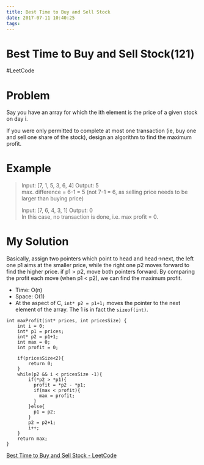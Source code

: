 ```yaml
---
title: Best Time to Buy and Sell Stock
date: 2017-07-11 10:40:25
tags:
---
```

# Best Time to Buy and Sell Stock(121)
#LeetCode
# Problem
Say you have an array for which the ith element is the price of a given stock on day i.

If you were only permitted to complete at most one transaction (ie, buy one and sell one share of the stock), design an algorithm to find the maximum profit.

# Example
> Input: [7, 1, 5, 3, 6, 4]  Output: 5  
> max. difference = 6-1 = 5 (not 7-1 = 6, as selling price needs to be larger than buying price)  
>   
> Input: [7, 6, 4, 3, 1]  Output: 0  
> In this case, no transaction is done, i.e. max profit = 0.  

# My Solution
Basically, assign two pointers which point to head and head->next, the left one p1 aims at the smaller price, while the right one p2 moves forward to find the higher price. if p1 > p2, move both pointers forward. By comparing the profit each move (when p1 < p2), we can find the maximum profit.
* Time: O(n)
* Space: O(1)
* At the aspect of C, `int* p2 = p1+1;`  moves the pointer to the next element of the array. The 1 is in fact the `sizeof(int)`.  
```
int maxProfit(int* prices, int pricesSize) {
    int i = 0;
    int* p1 = prices;
    int* p2 = p1+1;
    int max = 0;
    int profit = 0;
    
    if(pricesSize<2){
        return 0;
    }
    while(p2 && i < pricesSize -1){
        if(*p2 > *p1){
          profit = *p2 - *p1;
          if(max < profit){
            max = profit;
          }   
        }else{
          p1 = p2; 
        }   
        p2 = p2+1;
        i++;
    }
    return max;
}
```

[Best Time to Buy and Sell Stock - LeetCode](https://leetcode.com/problems/best-time-to-buy-and-sell-stock/#/description)
